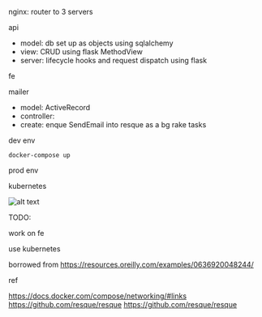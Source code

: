 nginx: router to 3 servers

api

- model: db set up as objects using sqlalchemy
- view: CRUD using flask MethodView
- server: lifecycle hooks and request dispatch using flask

fe 

mailer

- model: ActiveRecord
- controller: 
 - create: enque SendEmail into resque as a bg rake tasks 

dev env 

` docker-compose up `

prod env

kubernetes

![alt text](https://github.com/EasonSun/microservice-docker-kubernetes/overall.png)

TODO: 

work on fe

use kubernetes

borrowed from https://resources.oreilly.com/examples/0636920048244/

ref

https://docs.docker.com/compose/networking/#links
https://github.com/resque/resque
https://github.com/resque/resque
